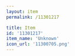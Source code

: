 ```yaml
---
layout: item
permalink: /11301217

title: Item
id: '11301217'
item_name: 'Unknown'
icon_url: '11300705.png'
---
```

